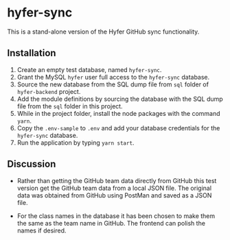 # hyfer-sync

This is a stand-alone version of the Hyfer GitHub sync functionality.

## Installation

1. Create an empty test database, named `hyfer-sync`.
2. Grant the MySQL `hyfer` user full access to the `hyfer-sync` database.
3. Source the new database from the SQL dump file from `sql` folder of `hyfer-backend` project.
4. Add the module definitions by sourcing the database with the SQL dump file from the `sql` folder in this project.
5. While in the project folder, install the node packages with the command `yarn`.
6. Copy the `.env-sample` to `.env` and add your database credentials for the `hyfer-sync` database.
7. Run the application by typing `yarn start`.

## Discussion

- Rather than getting the GitHub team data directly from GitHub this test version get the GitHub team data from a local JSON file. The original data was obtained from GitHub using PostMan and saved as a JSON file.

- For the class names in the database it has been chosen to make them the same as the team name in GitHub. The frontend can polish the names if desired.

